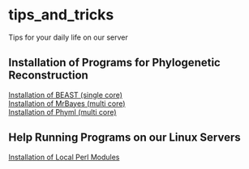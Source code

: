 # tips_and_tricks
Tips for your daily life on our server

## Installation of Programs for Phylogenetic Reconstruction ##  
[Installation of BEAST (single core)](https://github.com/felixgrewe/tips_and_tricks/blob/master/install_BEAST.md)  
[Installation of MrBayes (multi core)](https://github.com/felixgrewe/tips_and_tricks/blob/master/install_mrbayes.md)  
[Installation of Phyml (multi core)](https://github.com/felixgrewe/tips_and_tricks/blob/master/install_phyml.md)  

## Help Running Programs on our Linux Servers ##  
[Installation of Local Perl Modules](https://github.com/felixgrewe/tips_and_tricks/blob/master/local_perl.md)  
